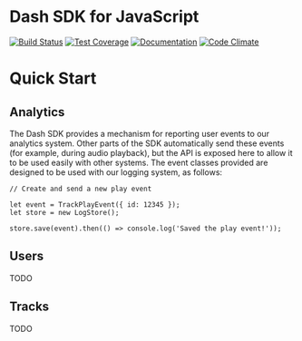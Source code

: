 # Dash SDK for JavaScript

[![Build Status](https://travis-ci.com/dashaudio/dash-sdk-javascript.svg?token=j6b8xzvQsPodsJQUxCGM&branch=master)](https://travis-ci.com/dashaudio/dash-sdk-javascript)
[![Test Coverage](https://codeclimate.com/github/dashaudio/dash-sdk-javascript/badges/coverage.svg)](https://codeclimate.com/github/dashaudio/dash-sdk-javascript/coverage)
[![Documentation](http://documentation.dashaudio.co/sdk/javascript/badge.svg)](http://documentation.dashaudio.co/sdk/javascript/)
[![Code Climate](https://codeclimate.com/github/dashaudio/dash-sdk-javascript/badges/gpa.svg)](https://codeclimate.com/github/dashaudio/dash-sdk-javascript)

# Quick Start

## Analytics

The Dash SDK provides a mechanism for reporting user events to our analytics system. Other parts
of the SDK automatically send these events (for example, during audio playback), but the API is
exposed here to allow it to be used easily with other systems. The event classes provided are
designed to be used with our logging system, as follows:

    // Create and send a new play event

    let event = TrackPlayEvent({ id: 12345 });
    let store = new LogStore();

    store.save(event).then(() => console.log('Saved the play event!'));

## Users

TODO

## Tracks

TODO
